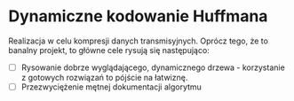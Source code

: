 # Dynamiczne kodowanie Huffmana

Realizacja w celu kompresji danych transmisyjnych. 
Oprócz tego, że to banalny projekt, to główne cele rysują się następująco:

- [ ] Rysowanie dobrze wyglądającego, dynamicznego drzewa - korzystanie z gotowych rozwiązań to pójście na łatwiznę.
- [ ] Przezwyciężenie mętnej dokumentacji algorytmu